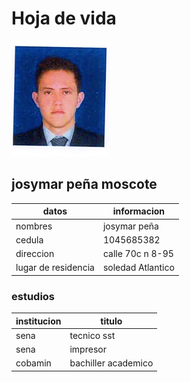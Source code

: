 # Hoja de vida 

![avatar](imagenes/foto.jpg)



## josymar peña moscote

|datos | informacion |
|---- | ---- |
| nombres | josymar peña |
| cedula | 1045685382 |
| direccion | calle 70c n 8-95 |
| lugar de residencia | soledad Atlantico |

### estudios 

| institucion | titulo |
| ---- | ---- |
| sena | tecnico sst |
| sena | impresor |
| cobamin | bachiller academico |

